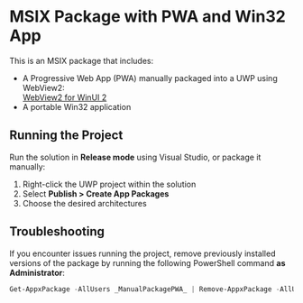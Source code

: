 # MSIX Package with PWA and Win32 App

This is an MSIX package that includes:

- A Progressive Web App (PWA) manually packaged into a UWP using WebView2:  
  [WebView2 for WinUI 2](https://learn.microsoft.com/en-us/microsoft-edge/webview2/get-started/winui2)
- A portable Win32 application

## Running the Project

Run the solution in **Release mode** using Visual Studio, or package it manually:

1. Right-click the UWP project within the solution
2. Select **Publish > Create App Packages**
3. Choose the desired architectures

## Troubleshooting

If you encounter issues running the project, remove previously installed versions of the package by running the following PowerShell command **as Administrator**:

```powershell
Get-AppxPackage -AllUsers _ManualPackagePWA_ | Remove-AppxPackage -AllUsers
```
